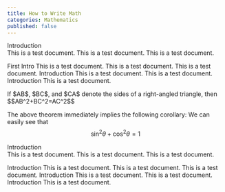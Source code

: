 ```yaml
---
title: How to Write Math
categories: Mathematics
published: false
---
```


<section>Introduction</section>
This is a test document.
This is a test document.
This is a test document.

<subsection>First Intro</subsection>
This is a test document.
This is a test document.
This is a test document. 
<subsection>Introduction</subsection>
This is a test document.
This is a test document.
<subsection>Introduction</subsection>
This is a test document.

  
<theorem data-title="Pythagorean" data-number="1">
  If $AB$, $BC$, and $CA$ denote the sides of a right-angled triangle, then
  $$AB^2+BC^2=AC^2$$
</theorem>

The above theorem immediately implies the following corollary:
<corollary data-title="Formula of Sum" data-number="1.2">
  We can easily see that 
  $$\sin^2{\theta}+\cos^2{\theta}=1$$
</corollary>


<section>Introduction</section>
This is a test document.
This is a test document.
This is a test document.

<subsection>Introduction</subsection>
This is a test document.
This is a test document.
This is a test document. 
<subsection>Introduction</subsection>
This is a test document.
This is a test document.
<subsection>Introduction</subsection>
This is a test document.
